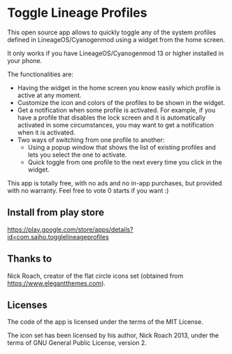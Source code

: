 # Toggle Lineage Profiles

This open source app allows to quickly toggle any of the system profiles defined in LineageOS/Cyanogenmod using a widget from the home screen.

It only works if you have LineageOS/Cyanogenmod 13 or higher installed in your phone.

The functionalities are:

* Having the widget in the home screen you know easily which profile is active at any moment.
* Customize the icon and colors of the profiles to be shown in the widget.
* Get a notification when some profile is activated. For example, if you have a profile that disables the lock screen and it is automatically activated in some circumstances, you may want to get a notification when it is activated.
* Two ways of switching from one profile to another:
  * Using a popup window that shows the list of existing profiles and lets you select the one to activate.
  * Quick toggle from one profile to the next every time you click in the widget.

This app is totally free, with no ads and no in-app purchases, but provided with no warranty. Feel free to vote 0 starts if you want :)


## Install from play store

https://play.google.com/store/apps/details?id=com.saiho.togglelineageprofiles


## Thanks to

Nick Roach, creator of the flat circle icons set (obtained from https://www.elegantthemes.com).

## Licenses

The code of the app is licensed under the terms of the MIT License.

The icon set has been licensed by his author, Nick Roach 2013, under the terms of GNU General Public License, version 2.
